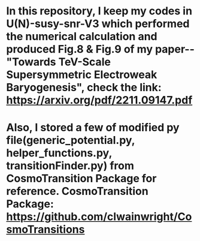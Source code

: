 # In this repository, I keep my codes in U(N)-susy-snr-V3 which performed the numerical calculation and produced Fig.8 & Fig.9 of my paper--"Towards TeV-Scale Supersymmetric Electroweak Baryogenesis", check the link: https://arxiv.org/pdf/2211.09147.pdf
# Also, I stored a few of modified py file(generic_potential.py, helper_functions.py, transitionFinder.py) from CosmoTransition Package for reference. CosmoTransition Package: https://github.com/clwainwright/CosmoTransitions
